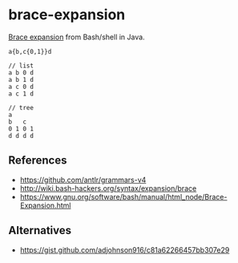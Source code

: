 # brace-expansion
[Brace expansion] from Bash/shell in Java.

```
a{b,c{0,1}}d

// list
a b 0 d
a b 1 d
a c 0 d
a c 1 d

// tree
a
b   c
0 1 0 1
d d d d
```

## References

* https://github.com/antlr/grammars-v4
* http://wiki.bash-hackers.org/syntax/expansion/brace
* https://www.gnu.org/software/bash/manual/html_node/Brace-Expansion.html

## Alternatives

* https://gist.github.com/adjohnson916/c81a62266457bb307e29

[brace expansion]: https://www.gnu.org/software/bash/manual/html_node/Brace-Expansion.html

